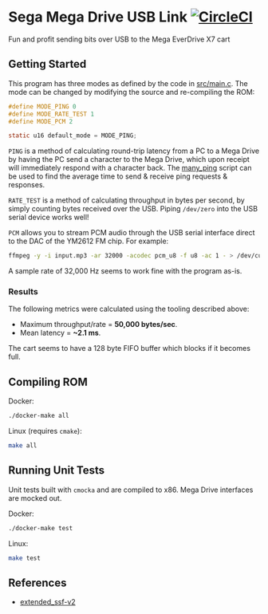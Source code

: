 # Sega Mega Drive USB Link [![CircleCI](https://circleci.com/gh/rhargreaves/mega-drive-usb-link.svg?style=svg)](https://circleci.com/gh/rhargreaves/mega-drive-usb-link)

Fun and profit sending bits over USB to the Mega EverDrive X7 cart

## Getting Started

This program has three modes as defined by the code in [src/main.c](src/main.c). The mode can be changed by modifying the source and re-compiling the ROM:

```c
#define MODE_PING 0
#define MODE_RATE_TEST 1
#define MODE_PCM 2

static u16 default_mode = MODE_PING;
```

`PING` is a method of calculating round-trip latency from a PC to a Mega Drive by having the PC send a character to the Mega Drive, which upon receipt will immediately respond with a character back. The [many_ping](many_ping) script can be used to find the average time to send & receive ping requests & responses.

`RATE_TEST` is a method of calculating throughput in bytes per second, by simply counting bytes received over the USB. Piping `/dev/zero` into the USB serial device works well!

`PCM` allows you to stream PCM audio through the USB serial interface direct to the DAC of the YM2612 FM chip. For example:

```sh
ffmpeg -y -i input.mp3 -ar 32000 -acodec pcm_u8 -f u8 -ac 1 - > /dev/cu.usbserial-A105J2JO
```

A sample rate of 32,000 Hz seems to work fine with the program as-is.

### Results

The following metrics were calculated using the tooling described above:

- Maximum throughput/rate = **50,000 bytes/sec**.
- Mean latency = **~2.1 ms**.

The cart seems to have a 128 byte FIFO buffer which blocks if it becomes full.

## Compiling ROM

Docker:

```sh
./docker-make all
```

Linux (requires `cmake`):

```sh
make all
```

## Running Unit Tests

Unit tests built with `cmocka` and are compiled to x86. Mega Drive interfaces are mocked out.

Docker:

```sh
./docker-make test
```

Linux:

```sh
make test
```

## References

- [extended_ssf-v2](http://krikzz.com/pub/support/mega-everdrive/x3x5x7/dev/extended_ssf-v2.txt)
